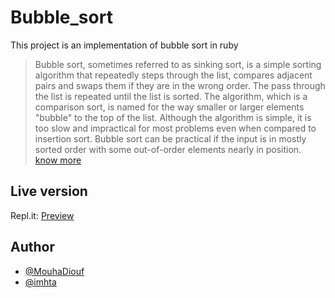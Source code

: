 # Bubble_sort 
This project is an implementation of bubble sort in ruby

> Bubble sort, sometimes referred to as sinking sort, is a simple sorting algorithm that repeatedly steps through the list, compares adjacent pairs and swaps them if they are in the wrong order. The pass through the list is repeated until the list is sorted. The algorithm, which is a comparison sort, is named for the way smaller or larger elements "bubble" to the top of the list. Although the algorithm is simple, it is too slow and impractical for most problems even when compared to insertion sort. Bubble sort can be practical if the input is in mostly sorted order with some out-of-order elements nearly in position.
[know more](https://en.wikipedia.org/wiki/Bubble_sort)

## Live version
Repl.it: [Preview](https://repl.it/@ponmuthuselvam/bubblesortruby)

## Author
* [@MouhaDiouf](https://github.com/MouhaDiouf)
* [@imhta](https://github.com/imhta)
